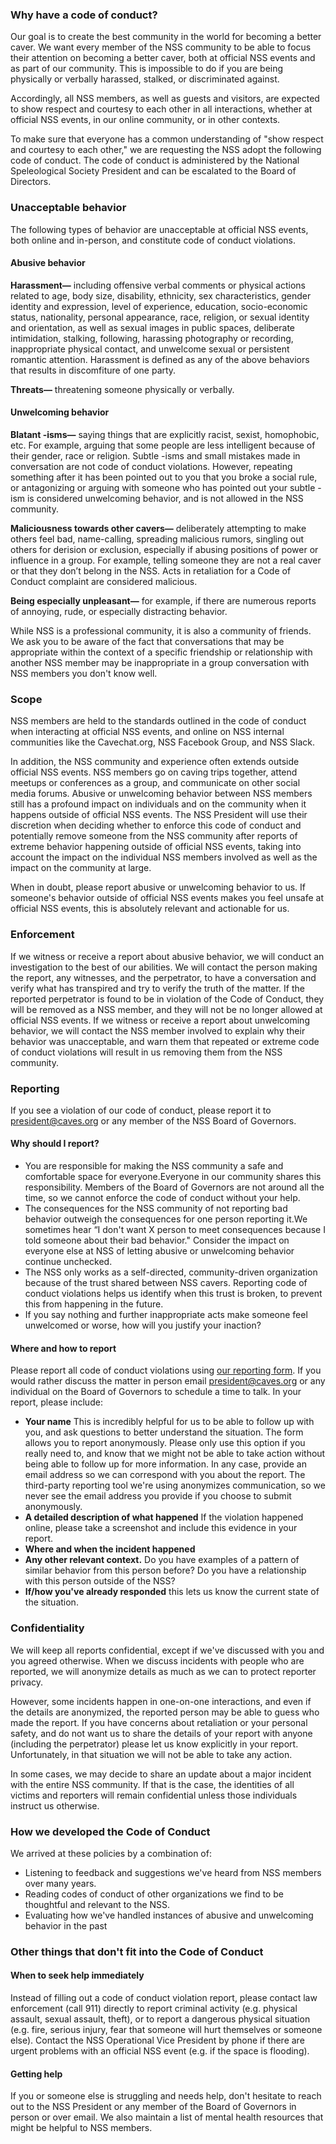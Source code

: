 ### Why have a code of conduct?

Our goal is to create the best community in the world for becoming a better caver. We want every member of the NSS community to be able to focus their attention on becoming a better caver, both at official NSS events and as part of our community. This is impossible to do if you are being physically or verbally harassed, stalked, or discriminated against.

Accordingly, all NSS members, as well as guests and visitors, are expected to show respect and courtesy to each other in all interactions, whether at official NSS events, in our online community, or in other contexts.

To make sure that everyone has a common understanding of "show respect and courtesy to each other," we are requesting the NSS adopt the following code of conduct. The code of conduct is administered by the National Speleological Society President and can be escalated to the Board of Directors.

### Unacceptable behavior

The following types of behavior are unacceptable at official NSS events, both online and in-person, and constitute code of conduct violations.


#### Abusive behavior

**Harassment—** including offensive verbal comments or physical actions related to age, body size, disability, ethnicity, sex characteristics, gender identity and expression, level of experience, education, socio-economic status, nationality, personal appearance, race, religion, or sexual identity and orientation, as well as sexual images in public spaces, deliberate intimidation, stalking, following, harassing photography or recording, inappropriate physical contact, and unwelcome sexual or persistent romantic attention. Harassment is defined as any of the above behaviors that results in discomfiture of one party.

**Threats—** threatening someone physically or verbally.

#### Unwelcoming behavior

**Blatant -isms—** saying things that are explicitly racist, sexist, homophobic, etc. For example, arguing that some people are less intelligent because of their gender, race or religion. Subtle -isms and small mistakes made in conversation are not code of conduct violations. However, repeating something after it has been pointed out to you that you broke a social rule, or antagonizing or arguing with someone who has pointed out your subtle -ism is considered unwelcoming behavior, and is not allowed in the NSS community.

**Maliciousness towards other cavers—** deliberately attempting to make others feel bad, name-calling, spreading malicious rumors, singling out others for derision or exclusion, especially if abusing positions of power or influence in a group. For example, telling someone they are not a real caver or that they don’t belong in the NSS. Acts in retaliation for a Code of Conduct complaint are considered malicious.

**Being especially unpleasant—** for example, if there are numerous reports of annoying, rude, or especially distracting behavior.

While NSS is a professional community, it is also a community of friends. We ask you to be aware of the fact that conversations that may be appropriate within the context of a specific friendship or relationship with another NSS member may be inappropriate in a group conversation with NSS members you don't know well.


### Scope

NSS members are held to the standards outlined in the code of conduct when interacting at official NSS events, and online on NSS internal communities like the Cavechat.org, NSS Facebook Group, and NSS Slack.

In addition, the NSS community and experience often extends outside official NSS events. NSS members go on caving trips together, attend meetups or conferences as a group, and communicate on other social media forums. Abusive or unwelcoming behavior between NSS members still has a profound impact on individuals and on the community when it happens outside of official NSS events. The NSS President will use their discretion when deciding whether to enforce this code of conduct and potentially remove someone from the NSS community after reports of extreme behavior happening outside of official NSS events, taking into account the impact on the individual NSS members involved as well as the impact on the community at large.

When in doubt, please report abusive or unwelcoming behavior to us. If someone's behavior outside of official NSS events makes you feel unsafe at official NSS events, this is absolutely relevant and actionable for us.


### Enforcement

If we witness or receive a report about abusive behavior, we will conduct an investigation to the best of our abilities.  We will contact the person making the report, any witnesses, and the perpetrator, to have a conversation and verify what has transpired and try to verify the truth of the matter.  If the reported perpetrator is found to be in violation of the Code of Conduct, they will be removed as a NSS member, and they will not be no longer allowed at official NSS events. If we witness or receive a report about unwelcoming behavior, we will contact the NSS member involved to explain why their behavior was unacceptable, and warn them that repeated or extreme code of conduct violations will result in us removing them from the NSS community.

### Reporting

If you see a violation of our code of conduct, please report it to [president@caves.org](mailto:president@caves.org) or any member of the NSS Board of Governors.

#### Why should I report?

*   You are responsible for making the NSS community a safe and comfortable space for everyone.Everyone in our community shares this responsibility. Members of the Board of Governors are not around all the time, so we cannot enforce the code of conduct without your help.
*   The consequences for the NSS community of not reporting bad behavior outweigh the consequences for one person reporting it.We sometimes hear “I don't want X person to meet consequences because I told someone about their bad behavior." Consider the impact on everyone else at NSS of letting abusive or unwelcoming behavior continue unchecked.
*   The NSS only works as a self-directed, community-driven organization because of the trust shared between NSS cavers. Reporting code of conduct violations helps us identify when this trust is broken, to prevent this from happening in the future.
*   If you say nothing and further inappropriate acts make someone feel unwelcomed or worse, how will you justify your inaction?

#### Where and how to report

Please report all code of conduct violations using [our reporting form](https://docs.google.com/forms/d/e/1FAIpQLSeTkDWeqpmSKYF2jK9C7uTwqPeh3AR1LCn6qgznyEE71-Fo5w/viewform?vc=0&c=0&w=1). If you would rather discuss the matter in person email [president@caves.org](mailto:president@caves.org) or any individual on the Board of Governors to schedule a time to talk. In your report, please include:


*   **Your name** This is incredibly helpful for us to be able to follow up with you, and ask questions to better understand the situation. The form allows you to report anonymously. Please only use this option if you really need to, and know that we might not be able to take action without being able to follow up for more information. In any case, provide an email address so we can correspond with you about the report. The third-party reporting tool we're using anonymizes communication, so we never see the email address you provide if you choose to submit anonymously.
*   **A detailed description of what happened** If the violation happened online, please take a screenshot and include this evidence in your report.
*   **Where and when the incident happened**
*   **Any other relevant context.** Do you have examples of a pattern of similar behavior from this person before? Do you have a relationship with this person outside of the NSS?
*   **If/how you've already responded** this lets us know the current state of the situation.


### Confidentiality

We will keep all reports confidential, except if we've discussed with you and you agreed otherwise. When we discuss incidents with people who are reported, we will anonymize details as much as we can to protect reporter privacy.

However, some incidents happen in one-on-one interactions, and even if the details are anonymized, the reported person may be able to guess who made the report. If you have concerns about retaliation or your personal safety, and do not want us to share the details of your report with anyone (including the perpetrator) please let us know explicitly in your report. Unfortunately, in that situation we will not be able to take any action.

In some cases, we may decide to share an update about a major incident with the entire NSS community. If that is the case, the identities of all victims and reporters will remain confidential unless those individuals instruct us otherwise.


### How we developed the Code of Conduct

We arrived at these policies by a combination of:


*   Listening to feedback and suggestions we've heard from NSS members over many years.
*   Reading codes of conduct of other organizations we find to be thoughtful and relevant to the NSS.
*   Evaluating how we've handled instances of abusive and unwelcoming behavior in the past

### Other things that don't fit into the Code of Conduct

#### When to seek help immediately

Instead of filling out a code of conduct violation report, please contact law enforcement (call 911) directly to report criminal activity (e.g. physical assault, sexual assault, theft), or to report a dangerous physical situation (e.g. fire, serious injury, fear that someone will hurt themselves or someone else). Contact the NSS Operational Vice President by phone if there are urgent problems with an official NSS event (e.g. if the space is flooding).

#### Getting help

If you or someone else is struggling and needs help, don't hesitate to reach out to the NSS President or any member of the Board of Governors in person or over email. We also maintain a list of mental health resources that might be helpful to NSS members.

